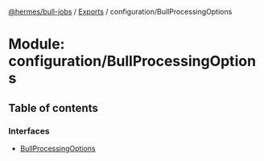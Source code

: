 [@hermes/bull-jobs](../README.md) / [Exports](../modules.md) / configuration/BullProcessingOptions

# Module: configuration/BullProcessingOptions

## Table of contents

### Interfaces

- [BullProcessingOptions](../interfaces/configuration_bullprocessingoptions.bullprocessingoptions.md)

